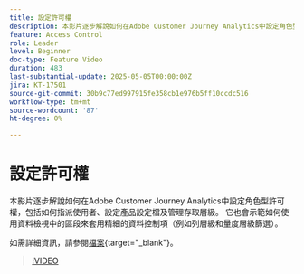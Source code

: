 ```yaml
---
title: 設定許可權
description: 本影片逐步解說如何在Adobe Customer Journey Analytics中設定角色型許可權，包括如何指派使用者、設定產品設定檔及管理存取層級。
feature: Access Control
role: Leader
level: Beginner
doc-type: Feature Video
duration: 483
last-substantial-update: 2025-05-05T00:00:00Z
jira: KT-17501
source-git-commit: 30b9c77ed997915fe358cb1e976b5ff10ccdc516
workflow-type: tm+mt
source-wordcount: '87'
ht-degree: 0%

---
```


# 設定許可權

本影片逐步解說如何在Adobe Customer Journey Analytics中設定角色型許可權，包括如何指派使用者、設定產品設定檔及管理存取層級。 它也會示範如何使用資料檢視中的區段來套用精細的資料控制項（例如列層級和量度層級篩選）。

如需詳細資訊，請參閱[檔案](https://experienceleague.adobe.com/en/docs/analytics-platform/using/technotes/access-control){target="_blank"}。

>[!VIDEO](https://video.tv.adobe.com/v/3463383/?learn=on)
